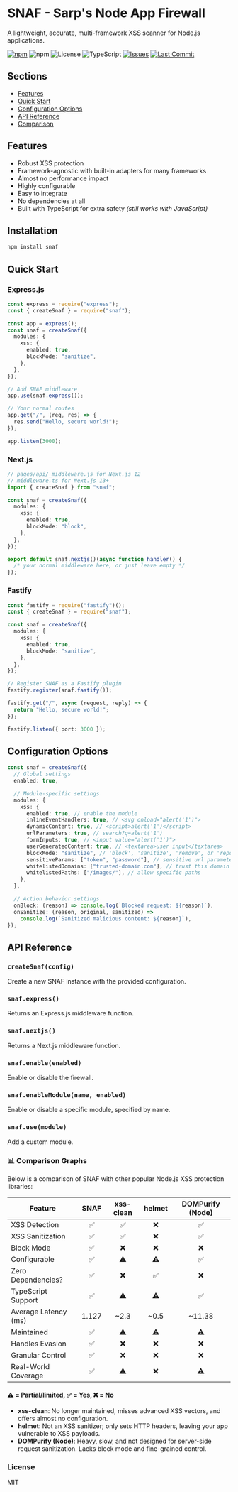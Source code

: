 # SNAF - Sarp's Node App Firewall

A lightweight, accurate, multi-framework XSS scanner for Node.js applications.

[![npm](https://img.shields.io/npm/v/snaf)](https://www.npmjs.com/package/snaf)
![npm](https://img.shields.io/npm/dw/snaf)
![License](https://img.shields.io/github/license/sarp75/snaf)
![TypeScript](https://img.shields.io/badge/TypeScript-5.8-blue?logo=typescript)
[![Issues](https://img.shields.io/github/issues/sarp75/snaf)](https://github.com/sarp75/snaf/issues)
[![Last Commit](https://img.shields.io/github/last-commit/sarp75/snaf)](https://github.com/sarp75/snaf/commit/main)

## Sections

- [Features](#features)
- [Quick Start](#quickstart)
- [Configuration Options](#config)
- [API Reference](#api)
- [Comparison](#comparison)

## Features <a id="features"></a>

- Robust XSS protection
- Framework-agnostic with built-in adapters for many frameworks
- Almost no performance impact
- Highly configurable
- Easy to integrate
- No dependencies at all
- Built with TypeScript for extra safety _(still works with JavaScript)_

## Installation

```bash
npm install snaf
```

## Quick Start <a id="quickstart"></a>

### Express.js

```ts
const express = require("express");
const { createSnaf } = require("snaf");

const app = express();
const snaf = createSnaf({
  modules: {
    xss: {
      enabled: true,
      blockMode: "sanitize",
    },
  },
});

// Add SNAF middleware
app.use(snaf.express());

// Your normal routes
app.get("/", (req, res) => {
  res.send("Hello, secure world!");
});

app.listen(3000);
```

### Next.js

```ts
// pages/api/_middleware.js for Next.js 12
// middleware.ts for Next.js 13+
import { createSnaf } from "snaf";

const snaf = createSnaf({
  modules: {
    xss: {
      enabled: true,
      blockMode: "block",
    },
  },
});

export default snaf.nextjs()(async function handler() {
  /* your normal middleware here, or just leave empty */
});
```

### Fastify

```ts
const fastify = require("fastify")();
const { createSnaf } = require("snaf");

const snaf = createSnaf({
  modules: {
    xss: {
      enabled: true,
      blockMode: "sanitize",
    },
  },
});

// Register SNAF as a Fastify plugin
fastify.register(snaf.fastify());

fastify.get("/", async (request, reply) => {
  return "Hello, secure world!";
});

fastify.listen({ port: 3000 });
```

## Configuration Options <a id="config"></a>

```ts
const snaf = createSnaf({
  // Global settings
  enabled: true,

  // Module-specific settings
  modules: {
    xss: {
      enabled: true, // enable the module
      inlineEventHandlers: true, // <svg onload="alert('1')">
      dynamicContent: true, // <script>alert('1')</script>
      urlParameters: true, // search?q=alert('1')
      formInputs: true, // <input value="alert('1')">
      userGeneratedContent: true, // <textarea>user input</textarea>
      blockMode: "sanitize", // 'block', 'sanitize', 'remove', or 'report'
      sensitiveParams: ["token", "password"], // sensitive url parameters
      whitelistedDomains: ["trusted-domain.com"], // trust this domain blindly
      whitelistedPaths: ["/images/"], // allow specific paths
    },
  },

  // Action behavior settings
  onBlock: (reason) => console.log(`Blocked request: ${reason}`),
  onSanitize: (reason, original, sanitized) =>
    console.log(`Sanitized malicious content: ${reason}`),
});
```

## API Reference <a id="api"></a>

### `createSnaf(config)`

Create a new SNAF instance with the provided configuration.

### `snaf.express()`

Returns an Express.js middleware function.

### `snaf.nextjs()`

Returns a Next.js middleware function.

### `snaf.enable(enabled)`

Enable or disable the firewall.

### `snaf.enableModule(name, enabled)`

Enable or disable a specific module, specified by name.

### `snaf.use(module)`

Add a custom module.

### 📊 Comparison Graphs <a id="comparison"></a>

Below is a comparison of SNAF with other popular Node.js XSS protection libraries:

| Feature              | SNAF  | xss-clean | helmet | DOMPurify (Node) |
| -------------------- | :---: | :-------: | :----: | :--------------: |
| XSS Detection        |  ✅   |    ✅     |   ❌   |        ✅        |
| XSS Sanitization     |  ✅   |    ✅     |   ❌   |        ✅        |
| Block Mode           |  ✅   |    ❌     |   ❌   |        ❌        |
| Configurable         |  ✅   |    ⚠️     |   ⚠️   |        ✅        |
| Zero Dependencies?   |  ✅   |    ❌     |   ✅   |        ❌        |
| TypeScript Support   |  ✅   |    ⚠️     |   ⚠️   |        ✅        |
| Average Latency (ms) | 1.127 |   ~2.3    |  ~0.5  |      ~11.38      |
| Maintained           |  ✅   |    ⚠️     |   ⚠️   |        ⚠️        |
| Handles Evasion      |  ✅   |    ❌     |   ❌   |        ❌        |
| Granular Control     |  ✅   |    ❌     |   ❌   |        ❌        |
| Real-World Coverage  |  ✅   |    ⚠️     |   ❌   |        ⚠️        |

#### ⚠️ = Partial/limited, ✅ = Yes, ❌ = No

- **xss-clean**: No longer maintained, misses advanced XSS vectors, and offers almost no configuration.
- **helmet**: Not an XSS sanitizer; only sets HTTP headers, leaving your app vulnerable to XSS payloads.
- **DOMPurify (Node)**: Heavy, slow, and not designed for server-side request sanitization.
  Lacks block mode and
  fine-grained control.

### License

MIT
